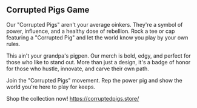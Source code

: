## Corrupted Pigs Game

Our "Corrupted Pigs" aren't your average oinkers. They're a symbol of power, influence, and a healthy dose of rebellion. Rock a tee or cap featuring a "Corrupted Pig" and let the world know you play by your own rules.

This ain't your grandpa's pigpen. Our merch is bold, edgy, and perfect for those who like to stand out. More than just a design, it's a badge of honor for those who hustle, innovate, and carve their own path.

Join the "Corrupted Pigs" movement. Rep the power pig and show the world you're here to play for keeps.

Shop the collection now!
https://corruptedpigs.store/
